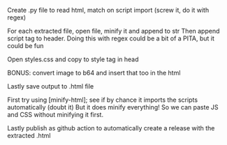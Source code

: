 Create .py file to read html, match on script import (screw it, do it with regex)

For each extracted file, open file, minify it and append to str
Then append script tag to header. Doing this with regex could be a bit of a PITA, but it could be fun

Open styles.css and copy to style tag in head

BONUS: convert image to b64 and insert that too in the html

Lastly save output to .html file


First try using [minify-html]; see if by chance it imports the scripts automatically (doubt it)
But it does minify everything! So we can paste JS and CSS without minifying it first. 

Lastly publish as github action to automatically create a release with the extracted .html